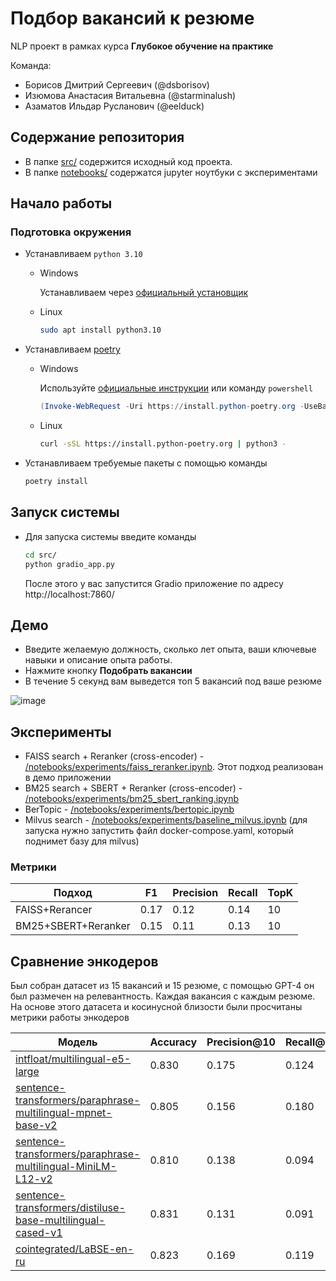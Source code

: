 # Подбор вакансий к резюме

NLP проект в рамках курса **Глубокое обучение на практике**

Команда:
- Борисов Дмитрий Сергеевич (@dsborisov)
- Изюмова Анастасия Витальевна (@starminalush)
- Азаматов Ильдар Русланович (@eelduck)

## Содержание репозитория

- В папке [src/](/src/) содержится исходный код проекта.
- В папке [notebooks/](/notebooks/) содержатся jupyter ноутбуки с экспериментами


## Начало работы

### Подготовка окружения

- Устанавливаем `python 3.10`
    - Windows

      Устанавливаем через [официальный установщик](https://www.python.org/downloads/)

    - Linux

        ```bash
        sudo apt install python3.10
        ```

- Устанавливаем [poetry](https://python-poetry.org/docs/#installation)
    - Windows

      Используйте [официальные инструкции](https://python-poetry.org/docs/#windows-powershell-install-instructions)
      или команду `powershell`

        ```powershell
        (Invoke-WebRequest -Uri https://install.python-poetry.org -UseBasicParsing).Content | py -
        ```

    - Linux

        ```bash
        curl -sSL https://install.python-poetry.org | python3 -
        ```
- Устанавливаем требуемые пакеты с помощью команды
    ```bash
    poetry install
    ```

## Запуск системы

- Для запуска системы введите команды
    ```bash
    cd src/
    python gradio_app.py
    ```
  После этого у вас запустится Gradio приложение по адресу http://localhost:7860/

## Демо
- Введите желаемую должность, сколько лет опыта, ваши ключевые навыки и описание опыта работы.
- Нажмите кнопку __Подобрать вакансии__
- В течение 5 секунд вам выведется топ 5 вакансий под ваше резюме

![image](https://github.com/DmitryChatBotov/resume-vacancy-matching/assets/41739221/e1622b08-68c6-4cc3-a00f-4c88b2bad0d7)


## Эксперименты
- FAISS search + Reranker (cross-encoder) - [/notebooks/experiments/faiss_reranker.ipynb](/notebooks/experiments/faiss_reranker.ipynb). Этот подход реализован в демо приложении
- BM25 search + SBERT + Reranker (cross-encoder) - [/notebooks/experiments/bm25_sbert_ranking.ipynb](/notebooks/experiments/bm25_sbert_ranking.ipynb)
- BerTopic - [/notebooks/experiments/bertopic.ipynb](/notebooks/experiments/bertopic.ipynb)
- Milvus search - [/notebooks/experiments/baseline_milvus.ipynb](/notebooks/experiments/baseline_milvus.ipynb) (для запуска нужно запустить файл docker-compose.yaml, который поднимет базу для milvus)
### Метрики
| Подход | F1 | Precision | Recall | TopK|
| --- | --- | --- | --- | --- |
|FAISS+Rerancer | 0.17 | 0.12 | 0.14 | 10 |
| BM25+SBERT+Reranker|0.15|0.11|0.13|10


## Сравнение энкодеров
Был собран датасет из 15 вакансий и 15 резюме, с помощью GPT-4 он был размечен на релевантность. Каждая вакансия с каждым резюме. На основе этого датасета и косинусной близости были просчитаны метрики работы энкодеров

| Модель | Accuracy |  Precision@10 | Recall@10 | F1@10 |
| --- | --- | --- | --- | --- |
| [intfloat/multilingual-e5-large](https://huggingface.co/intfloat/multilingual-e5-large)| 0.830 |  0.175 | 0.124 | 0.145 |
| [sentence-transformers/paraphrase-multilingual-mpnet-base-v2](https://huggingface.co/sentence-transformers/paraphrase-multilingual-mpnet-base-v2)| 0.805 |  0.156 | 0.180 | 0.127 |
| [sentence-transformers/paraphrase-multilingual-MiniLM-L12-v2](https://huggingface.co/sentence-transformers/paraphrase-multilingual-MiniLM-L12-v2)| 0.810 |  0.138 | 0.094 | 0.111 |
| [sentence-transformers/distiluse-base-multilingual-cased-v1](https://huggingface.co/sentence-transformers/distiluse-base-multilingual-cased-v1)| 0.831 |  0.131 | 0.091 | 0.107 |
| [cointegrated/LaBSE-en-ru](https://huggingface.co/cointegrated/LaBSE-en-ru)| 0.823 |  0.169 | 0.119 | 0.139 |
